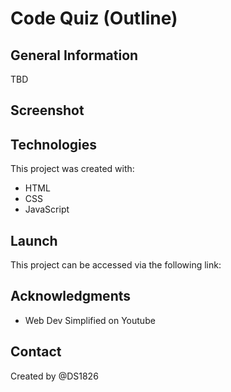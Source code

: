 # Code Quiz (Outline)

## General Information
TBD

## Screenshot

## Technologies
This project was created with: 
* HTML
* CSS
* JavaScript

## Launch
This project can be accessed via the following link:

## Acknowledgments

* Web Dev Simplified on Youtube

## Contact
Created by @DS1826
